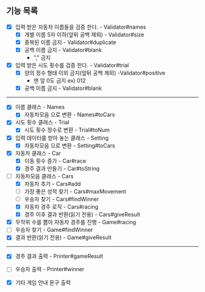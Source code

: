 ## 기능 목록

- [x] 입력 받은 자동차 이름들을 검증 한다. - Validator#names
    - [x] 개별 이름 5자 이하(앞뒤 공백 제외) - Validator#size
    - [x] 중복된 이름 금지 - Validator#duplicate
    - [x] 공백 이름 금지 - Validator#blank
        - "," 금지
- [x] 입력 받은 시도 횟수를 검증 한다. - Validator#trial
    - [x] 양의 정수 형태 이외 금지(앞뒤 공백 제외) -Validator#positive
        - 맨 앞 0도 금지 ex) 012
    - [x] 공백 이름 금지 - Validator#blank

- - -

- [x] 이름 클래스 - Names
    - [x] 자동차모음 으로 변환 - Names#toCars
- [x] 시도 횟수 클래스 - Trial
    - [x] 시도 횟수 정수로 변환 - Trial#toNum
- [x] 입력 데이터를 받아 놓는 클래스 - Setting
    - [x] 자동차모음 으로 변환 - Setting#toCars

- [x] 자동차 클래스 - Car
    - [x] 이동 횟수 증가 - Car#race
    - [x] 경주 결과 만들기 - Car#toString
- [ ] 자동차모음 클래스 - Cars
    - [x] 자동차 추가 - Cars#add
    - [ ] 가장 좋은 성적 찾기 - Cars#maxMovement
    - [ ] 우승자 찾기 - Cars#findWinner
    - [x] 자동차 경주 로직 - Cars#racing
    - [x] 경주 이후 결과 반환(읽기 전용) - Cars#giveResult
- [x] 무작위 수를 뽑아 자동차 경주를 진행 - Game#racing
- [ ] 우승자 찾기 - Game#findWinner
- [x] 결과 반환(읽기 전용) - Game#giveResult

- - -

- [x] 경주 결과 출력 - Printer#gameResult
- [ ] 우승자 출력 - Printer#winner
- [x] 기타 게임 안내 문구 출력


  
